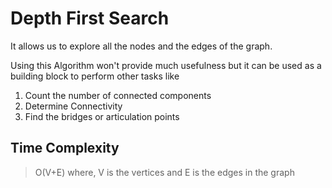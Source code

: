 # Depth First Search

It allows us to explore all the nodes and the edges of the graph.

Using this Algorithm won't provide much usefulness but it can be used as a building block
to perform other tasks like

1. Count the number of connected components
2. Determine Connectivity
3. Find the bridges or articulation points

## Time Complexity

> O(V+E) where, V is the vertices and E is the edges in the graph
